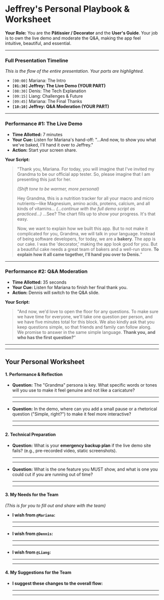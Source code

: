 
# **Jeffrey's Personal Playbook & Worksheet**

**Your Role:** You are the **Pâtissier / Decorator** and the **User's Guide**. Your job is to own the live demo and moderate the Q&A, making the app feel intuitive, beautiful, and essential.

---

### **Full Presentation Timeline**

*This is the flow of the entire presentation. Your parts are highlighted.*

*   `[00:00]` Mariana: The Intro
*   **`[01:30]` Jeffrey: The Live Demo (YOUR PART)**
*   `[08:30]` Denis: The Tech Explanation
*   `[09:15]` Liang: Challenges & Future
*   `[09:45]` Mariana: The Final Thanks
*   **`[10:10]` Jeffrey: Q&A Moderation (YOUR PART)**

---

### **Performance #1: The Live Demo**

*   **Time Allotted:** 7 minutes
*   **Your Cue:** Listen for Mariana's hand-off: "...And now, to show you what we've baked, I'll hand it over to Jeffrey."
*   **Action:** Start your screen share.

**Your Script:**
> "Thank you, Mariana. For today, you will imagine that I've invited my Grandma to be our official app tester. So, please imagine that I am presenting this just for her.
>
> *(Shift tone to be warmer, more personal)*
>
> Hey Grandma, this is a nutrition tracker for all your macro and micro nutrients—like Magnesium, amino acids, proteins, calcium, and all kinds of vitamins... *(...continue with the full demo script as practiced...)* ...See? The chart fills up to show your progress. It's that easy.
>
> Now, we want to explain how we built this app. But to not make it complicated for you, Grandma, we will talk in your language. Instead of being software developers, for today, we are a **bakery**. The app is our cake. I was the 'decorator,' making the app look good for you. But a beautiful cake needs a great team of bakers and a well-run store. **To explain how it all came together, I'll hand you over to Denis.**"

---

### **Performance #2: Q&A Moderation**

*   **Time Allotted:** 35 seconds
*   **Your Cue:** Listen for Mariana to finish her final thank you.
*   **Action:** Dennis will switch to the Q&A slide.

**Your Script:**
> "And now, we'd love to open the floor for any questions. To make sure we have time for everyone, we'll take one question per person, and we have five minutes total for this block. We also kindly ask that you keep questions simple, so that friends and family can follow along. We promise to answer in the same simple language. **Thank you, and who has the first question?**"

---
---

## **Your Personal Worksheet**

#### **1. Performance & Reflection**

*   **Question:** The "Grandma" persona is key. What specific words or tones will you use to make it feel genuine and not like a caricature?

    ________________________________________________________________
    ________________________________________________________________

*   **Question:** In the demo, where can you add a small pause or a rhetorical question ("Simple, right?") to make it feel more interactive?

    ________________________________________________________________
    ________________________________________________________________

#### **2. Technical Preparation**

*   **Question:** What is your **emergency backup plan** if the live demo site fails? (e.g., pre-recorded video, static screenshots).

    ________________________________________________________________
    ________________________________________________________________

*   **Question:** What is the one feature you MUST show, and what is one you could cut if you are running out of time?

    ________________________________________________________________
    ________________________________________________________________

#### **3. My Needs for the Team**

*(This is for you to fill out and share with the team)*

*   **I wish from `@Mariana`:**
    ________________________________________________________________
    ________________________________________________________________

*   **I wish from `@Dennis`:**
    ________________________________________________________________
    ________________________________________________________________

*   **I wish from `@Liang`:**
    ________________________________________________________________
    ________________________________________________________________

#### **4. My Suggestions for the Team**

*   **I suggest these changes to the overall flow:**
    ________________________________________________________________
    ________________________________________________________________
